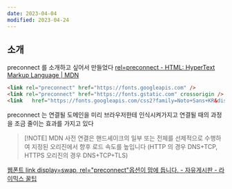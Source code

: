 ```yaml
---
date: 2023-04-04
modified: 2023-04-24
---
```


## 소개

preconnect 를 소개하고 싶어서 만들었다
[rel=preconnect - HTML: HyperText Markup Language | MDN](https://developer.mozilla.org/en-US/docs/Web/HTML/Attributes/rel/preconnect)

```html
<link rel="preconnect" href="https://fonts.googleapis.com" />
<link rel="preconnect" href="https://fonts.gstatic.com" crossorigin />
<link	href="https://fonts.googleapis.com/css2?family=Noto+Sans+KR&display=swap"	rel="stylesheet" />
```

preconnect 는 연결될 도메인을 미리 브라우저한테 인식시켜가지고 연결될 때의 과정을 조금 줄이는 효과를 가지고 있다


> [!NOTE] MDN
> 사전 연결은 핸드셰이크의 일부 또는 전체를 선제적으로 수행하여 지정된 오리진에서 향후 로드 속도를 높입니다 (HTTP 의 경우 DNS+TCP, HTTPS 오리진의 경우 DNS+TCP+TLS)


[웹폰트 link display=swap, rel="preconnect"옵션이 맘에 듭니다. - 자유게시판 - 라이믹스 꿀팁](https://rxtip.kr/free/6359)
